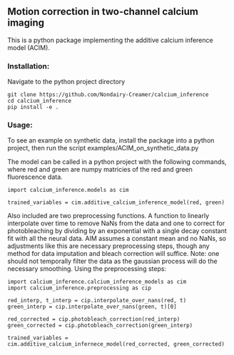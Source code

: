 ## Motion correction in two-channel calcium imaging

This is a python package implementing the additive calcium inference model (ACIM).

### Installation:
Navigate to the python project directory
```
git clone https://github.com/Nondairy-Creamer/calcium_inference
cd calcium_inference
pip install -e .
```

### Usage:
To see an example on synthetic data, install the package into a python project, then run the script examples/ACIM_on_synthetic_data.py

The model can be called in a python project with the following commands, where red and green are numpy matricies of the red and green fluorescence data.

```
import calcium_inference.models as cim

trained_variables = cim.additive_calcium_inference_model(red, green)
```

Also included are two preprocessing functions. A function to linearly interpolate over time to remove NaNs from the data and one to correct for photobleaching by dividing by an exponential with a single decay constant fit with all the neural data. AIM assumes a constant mean and no NaNs, so adjustments like this are necessary preprocessing steps, though any method for data imputation and bleach correction will suffice. Note: one should not temporally filter the data as the gaussian process will do the necessary smoothing. Using the preprocessing steps:

```
import calcium_inference.calcium_inference_models as cim
import calcium_inference.preprocessing as cip

red_interp, t_interp = cip.interpolate_over_nans(red, t)
green_interp = cip.interpolate_over_nans(green, t)[0]

red_corrected = cip.photobleach_correction(red_interp)
green_corrected = cip.photobleach_correction(green_interp)

trained_variables = cim.additive_calcium_infernece_model(red_corrected, green_corrected)
```
